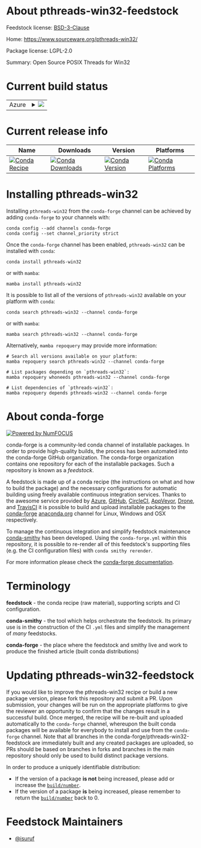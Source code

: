 About pthreads-win32-feedstock
==============================

Feedstock license: [BSD-3-Clause](https://github.com/conda-forge/pthreads-win32-feedstock/blob/main/LICENSE.txt)

Home: https://www.sourceware.org/pthreads-win32/

Package license: LGPL-2.0

Summary: Open Source POSIX Threads for Win32

Current build status
====================


<table>
    
  <tr>
    <td>Azure</td>
    <td>
      <details>
        <summary>
          <a href="https://dev.azure.com/conda-forge/feedstock-builds/_build/latest?definitionId=824&branchName=main">
            <img src="https://dev.azure.com/conda-forge/feedstock-builds/_apis/build/status/pthreads-win32-feedstock?branchName=main">
          </a>
        </summary>
        <table>
          <thead><tr><th>Variant</th><th>Status</th></tr></thead>
          <tbody><tr>
              <td>win_64</td>
              <td>
                <a href="https://dev.azure.com/conda-forge/feedstock-builds/_build/latest?definitionId=824&branchName=main">
                  <img src="https://dev.azure.com/conda-forge/feedstock-builds/_apis/build/status/pthreads-win32-feedstock?branchName=main&jobName=win&configuration=win%20win_64_" alt="variant">
                </a>
              </td>
            </tr>
          </tbody>
        </table>
      </details>
    </td>
  </tr>
</table>

Current release info
====================

| Name | Downloads | Version | Platforms |
| --- | --- | --- | --- |
| [![Conda Recipe](https://img.shields.io/badge/recipe-pthreads--win32-green.svg)](https://anaconda.org/conda-forge/pthreads-win32) | [![Conda Downloads](https://img.shields.io/conda/dn/conda-forge/pthreads-win32.svg)](https://anaconda.org/conda-forge/pthreads-win32) | [![Conda Version](https://img.shields.io/conda/vn/conda-forge/pthreads-win32.svg)](https://anaconda.org/conda-forge/pthreads-win32) | [![Conda Platforms](https://img.shields.io/conda/pn/conda-forge/pthreads-win32.svg)](https://anaconda.org/conda-forge/pthreads-win32) |

Installing pthreads-win32
=========================

Installing `pthreads-win32` from the `conda-forge` channel can be achieved by adding `conda-forge` to your channels with:

```
conda config --add channels conda-forge
conda config --set channel_priority strict
```

Once the `conda-forge` channel has been enabled, `pthreads-win32` can be installed with `conda`:

```
conda install pthreads-win32
```

or with `mamba`:

```
mamba install pthreads-win32
```

It is possible to list all of the versions of `pthreads-win32` available on your platform with `conda`:

```
conda search pthreads-win32 --channel conda-forge
```

or with `mamba`:

```
mamba search pthreads-win32 --channel conda-forge
```

Alternatively, `mamba repoquery` may provide more information:

```
# Search all versions available on your platform:
mamba repoquery search pthreads-win32 --channel conda-forge

# List packages depending on `pthreads-win32`:
mamba repoquery whoneeds pthreads-win32 --channel conda-forge

# List dependencies of `pthreads-win32`:
mamba repoquery depends pthreads-win32 --channel conda-forge
```


About conda-forge
=================

[![Powered by
NumFOCUS](https://img.shields.io/badge/powered%20by-NumFOCUS-orange.svg?style=flat&colorA=E1523D&colorB=007D8A)](https://numfocus.org)

conda-forge is a community-led conda channel of installable packages.
In order to provide high-quality builds, the process has been automated into the
conda-forge GitHub organization. The conda-forge organization contains one repository
for each of the installable packages. Such a repository is known as a *feedstock*.

A feedstock is made up of a conda recipe (the instructions on what and how to build
the package) and the necessary configurations for automatic building using freely
available continuous integration services. Thanks to the awesome service provided by
[Azure](https://azure.microsoft.com/en-us/services/devops/), [GitHub](https://github.com/),
[CircleCI](https://circleci.com/), [AppVeyor](https://www.appveyor.com/),
[Drone](https://cloud.drone.io/welcome), and [TravisCI](https://travis-ci.com/)
it is possible to build and upload installable packages to the
[conda-forge](https://anaconda.org/conda-forge) [anaconda.org](https://anaconda.org/)
channel for Linux, Windows and OSX respectively.

To manage the continuous integration and simplify feedstock maintenance
[conda-smithy](https://github.com/conda-forge/conda-smithy) has been developed.
Using the ``conda-forge.yml`` within this repository, it is possible to re-render all of
this feedstock's supporting files (e.g. the CI configuration files) with ``conda smithy rerender``.

For more information please check the [conda-forge documentation](https://conda-forge.org/docs/).

Terminology
===========

**feedstock** - the conda recipe (raw material), supporting scripts and CI configuration.

**conda-smithy** - the tool which helps orchestrate the feedstock.
                   Its primary use is in the construction of the CI ``.yml`` files
                   and simplify the management of *many* feedstocks.

**conda-forge** - the place where the feedstock and smithy live and work to
                  produce the finished article (built conda distributions)


Updating pthreads-win32-feedstock
=================================

If you would like to improve the pthreads-win32 recipe or build a new
package version, please fork this repository and submit a PR. Upon submission,
your changes will be run on the appropriate platforms to give the reviewer an
opportunity to confirm that the changes result in a successful build. Once
merged, the recipe will be re-built and uploaded automatically to the
`conda-forge` channel, whereupon the built conda packages will be available for
everybody to install and use from the `conda-forge` channel.
Note that all branches in the conda-forge/pthreads-win32-feedstock are
immediately built and any created packages are uploaded, so PRs should be based
on branches in forks and branches in the main repository should only be used to
build distinct package versions.

In order to produce a uniquely identifiable distribution:
 * If the version of a package **is not** being increased, please add or increase
   the [``build/number``](https://docs.conda.io/projects/conda-build/en/latest/resources/define-metadata.html#build-number-and-string).
 * If the version of a package **is** being increased, please remember to return
   the [``build/number``](https://docs.conda.io/projects/conda-build/en/latest/resources/define-metadata.html#build-number-and-string)
   back to 0.

Feedstock Maintainers
=====================

* [@isuruf](https://github.com/isuruf/)

